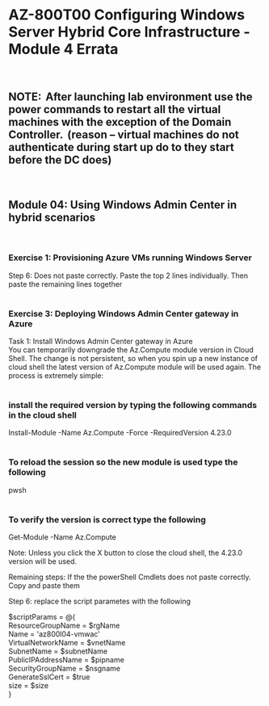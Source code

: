 # AZ-800T00 Configuring Windows Server Hybrid Core Infrastructure - Module 4 Errata
<br>

## NOTE:  After launching lab environment use the power commands to restart all the virtual machines with the exception of the Domain Controller.  (reason – virtual machines do not authenticate during start up do to they start before the DC does)  
<br>

## Module 04:  Using Windows Admin Center in hybrid scenarios 
<br>

### Exercise 1: Provisioning Azure VMs running Windows Server 

Step 6:  Does not paste correctly.  Paste the top 2 lines individually.  Then paste the remaining lines together <br>
<br>

### Exercise 3: Deploying Windows Admin Center gateway in Azure 

Task 1: Install Windows Admin Center gateway in Azure <br>
You can temporarily downgrade the Az.Compute module version in Cloud Shell. The change is not persistent, so when you spin up a new instance of cloud shell the latest version of Az.Compute module will be used again. The process is extremely simple: <br>
<br>

### install the required version by typing the following commands in the cloud shell
 
Install-Module -Name Az.Compute -Force -RequiredVersion 4.23.0 <br>
<br>

### To reload the session so the new module is used type the following

pwsh <br>
<br>

### To verify the version is correct type the following

Get-Module -Name Az.Compute <br>

Note:  Unless you click the X button to close the cloud shell, the 4.23.0 version will be used. <br>

Remaining steps:  If the the powerShell Cmdlets does not paste correctly.  Copy and paste them <br>

Step 6: replace the script parametes with the following <br>

$scriptParams = @{ <br>
ResourceGroupName = $rgName <br>
Name = 'az800l04-vmwac' <br>
VirtualNetworkName = $vnetName <br>
SubnetName = $subnetName <br>
PublicIPAddressName = $pipname<br> 
SecurityGroupName = $nsgname <br>
GenerateSslCert = $true <br>
size = $size <br>
} <br>

